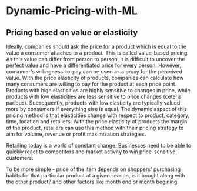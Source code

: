 # Dynamic-Pricing-with-ML

## Pricing based on value or elasticity

Ideally, companies should ask the price for a product which is equal to the value a consumer attaches to a product. This is called value-based pricing. As this value can differ from person to person, it is difficult to uncover the perfect value and have a differentiated price for every person. However, consumer's willingness-to-pay can be used as a proxy for the perceived value. With the price elasticity of products, companies can calculate how many consumers are willing to pay for the product at each price point. Products with high elasticities are highly sensitive to changes in price, while products with low elasticities are less sensitive to price changes (ceteris paribus). Subsequently, products with low elasticity are typically valued more by consumers if everything else is equal. The dynamic aspect of this pricing method is that elasticities change with respect to product, category, time, location and retailers. With the price elasticity of products the margin of the product, retailers can use this method with their pricing strategy to aim for volume, revenue or profit maximization strategies.

Retailing today is a world of constant change. Businesses need to be able to quickly react to competitors and market activity to win price-sensitive customers. 

To be more simple  - price of the item depends on shoppers' purchasing habits for that particular product at a given season, is it bought along with the other product? and other factors like month end or month begining.
